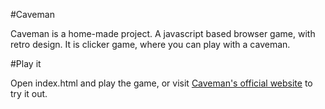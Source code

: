 #Caveman

Caveman is a home-made project. A javascript based browser game, with retro design.
It is clicker game, where you can play with a caveman.

#Play it

Open index.html and play the game, or visit [Caveman's official website](http://users.atw.hu/mam/index.html) to try it out.